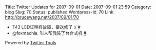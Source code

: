 Title: Twitter Updates for 2007-09-01
Date: 2007-09-01 23:59
Category: blog
Slug: 70
Status: published
Wordpress-Id: 70
Link: http://brucewang.net/2007/09/01/70

-   T43 LCD证明有故障，要送修了 :(
    [\#](http://twitter.com/number5/statuses/240565932)
-   @foxmachia, 叫人帮我装了台台式机
    [\#](http://twitter.com/number5/statuses/240608492)

Powered by [Twitter Tools](http://alexking.org/projects/wordpress).
